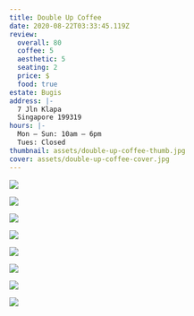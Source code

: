 ```yaml
---
title: Double Up Coffee
date: 2020-08-22T03:33:45.119Z
review:
  overall: 80
  coffee: 5
  aesthetic: 5
  seating: 2
  price: $
  food: true
estate: Bugis
address: |-
  7 Jln Klapa
  Singapore 199319
hours: |-
  Mon — Sun: 10am — 6pm
  Tues: Closed
thumbnail: assets/double-up-coffee-thumb.jpg
cover: assets/double-up-coffee-cover.jpg
---
```

![](assets/double-up-coffee-1.jpg)

![](assets/double-up-coffee-2.jpg)

![](assets/double-up-coffee-3.jpg)

![](assets/double-up-coffee-4.jpg)

![](assets/double-up-coffee-5.jpg)

![](assets/double-up-coffee-6.jpg)

![](assets/double-up-coffee-7.jpg)

![](assets/double-up-coffee-8.jpg)